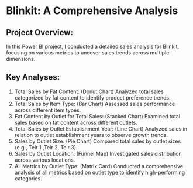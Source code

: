 # Blinkit: A Comprehensive Analysis

## Project Overview:
In this Power BI project, I conducted a detailed sales analysis for Blinkit, focusing on various metrics to uncover sales trends across multiple dimensions.

## Key Analyses:
1) Total Sales by Fat Content: (Donut Chart)
   Analyzed total sales categorized by fat content to identify product preference trends.
2) Total Sales by Item Type: (Bar Chart)
   Assessed sales performance across different item types.
3) Fat Content by Outlet for Total Sales: (Stacked Chart)
   Examined total sales based on fat content across different outlets.
4) Total Sales by Outlet Establishment Year: (Line Chart)
   Analyzed sales in relation to outlet establishment years to observe growth trends.
5) Sales by Outlet Size:  (Pie Chart)
   Compared total sales by outlet sizes (e.g., Teir 1 ,Teir 2, Teir 3).
6) Sales by Outlet Location:  (Funnel Map)
   Investigated sales distribution across various locations.
7) All Metrics by Outlet Type:  (Matrix Card)
   Conducted a comprehensive analysis of all metrics based on outlet type to identify high-performing categories.


